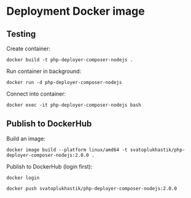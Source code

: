 # Deployment Docker image

## Testing

Create container:

```
docker build -t php-deployer-composer-nodejs .
```

Run container in background:

```
docker run -d php-deployer-composer-nodejs
```

Connect into container:

```
docker exec -it php-deployer-composer-nodejs bash
```

## Publish to DockerHub

Build an image:

```
docker image build --platform linux/amd64 -t svatoplukhastik/php-deployer-composer-nodejs:2.0.0 .
```

Publish to DockerHub (login first):

```
docker login
```

```
docker push svatoplukhastik/php-deployer-composer-nodejs:2.0.0
```
